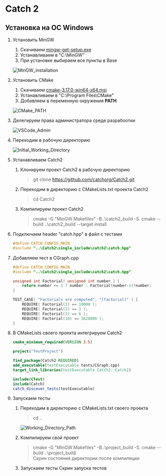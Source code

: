 # Catch 2

## Установка на ОС Windows
1. Установить MinGW
    1. Скачиваем [mingw-get-setup.exe](http://www.mingw.org/wiki/Getting_Started)
    2. Устанавливаем в "C:\MinGW"
    3. При установке выбираем все пункты в Base

    ![MinGW_installation](https://i.imgur.com/orgwG0M.jpg)

2. Установить CMake
    1. Скачиваем [cmake-3.17.0-win64-x64.msi](https://cmake.org/download/)
    2. Устанавливаем в "C:\Program Files\CMake\"
    3. Добавляем в переменную окружения **PATH**

    ![CMake_PATH](https://i.imgur.com/Sl2lc2M.jpg)

3. Делегируем права администратора среде разрабоотки

    ![VSCode_Admin](https://i.imgur.com/ESjrAVw.jpg)

4. Переходим в рабочую директорию

    ![Initial_Working_Directory](https://i.imgur.com/DAyLq9C.jpg)

5. Устанавливаем Catch2
    1. Клонируем проект Catch2 в рабочую директорию
        > git clone https://github.com/catchorg/Catch2.git
    2. Переходим в директорию с CMakeLists.txt проекта Catch2
        > cd Catch2
    3. Компилируем проект Catch2
        > cmake -G "MinGW Makefiles" -B..\catch2_build -S.
        > cmake --build ..\catch2_build --target install

6. Подключаем header "catch.hpp" в файл с тестами 
    ```cpp
    #define CATCH_CONFIG_MAIN
    #include "..\Catch2\single_include\catch2\catch.hpp"
    ```

7. Добавляем тест в CGraph.cpp
    ```cpp
    #define CATCH_CONFIG_MAIN
    #include "..\Catch2\single_include\catch2\catch.hpp"

    unsigned int Factorial( unsigned int number ) {
        return number <= 1 ? number : Factorial(number-1)*number;
    }

    TEST_CASE( "Factorials are computed", "[factorial]" ) {
        REQUIRE( Factorial(1) == 10000 );
        REQUIRE( Factorial(2) == 2 );
        REQUIRE( Factorial(3) == 6 );
        REQUIRE( Factorial(10) == 3628800 );
    }
    ```

8. В CMakeLists своего проекта интегрируем Catch2
    ```cmake
    cmake_minimum_required(VERSION 3.5)

    project("TestProject")

    find_package(Catch2 REQUIRED)
    add_executable(testExecutable tests/CGraph.cpp)
    target_link_libraries(testExecutable Catch2::Catch2)

    include(CTest)
    include(Catch)
    catch_discover_tests(testExecutable)
    ```
    
9. Запускаем тесты
    1. Переходим в директорию с CMakeLists.txt своего проекта
        > cd ..

        ![Working_Directory_Path](https://i.imgur.com/GzcViH0.jpg)
    2. Компилируем свой проект
        > cmake -G "MinGW Makefiles" -B..\project_build -S.
        > cmake --build ..\project_build</br>
        Скрин состояния директории после компиляции
    3. Запускаем тесты
        Скрин запуска тестов